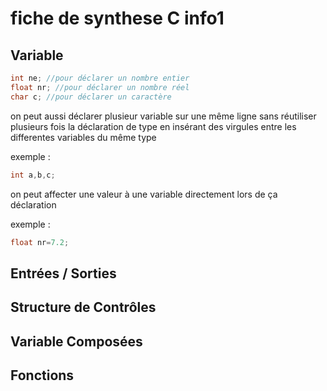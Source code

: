 # fiche de synthese C info1

## Variable 

```c 
int ne; //pour déclarer un nombre entier
float nr; //pour déclarer un nombre réel
char c; //pour déclarer un caractère
```
on peut aussi déclarer plusieur variable sur une même ligne 
sans réutiliser plusieurs fois la déclaration de type en insérant 
des virgules entre les differentes variables du même type

exemple : 
```c
int a,b,c;
```
on peut affecter une valeur à une variable directement lors de ça déclaration

exemple : 
```c
float nr=7.2;
```

## Entrées / Sorties

## Structure de Contrôles

## Variable Composées 

## Fonctions

